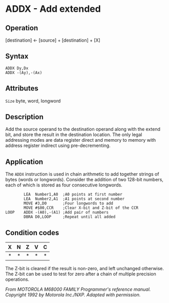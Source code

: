 # ADDX - Add extended

## Operation
[destination] ← [source] + [destination] + [X]

## Syntax
```assembly
ADDX Dy,Dx
ADDX -(Ay),-(Ax)
```

## Attributes
`Size` byte, word, longword

## Description
Add the source operand to the destination operand along with the extend bit, and store the result in the destination location. The only legal addressing modes are data register direct and memory to memory with address register indirect using pre-decrementing.

## Application
The `ADDX` instruction is used in chain arithmetic to add together strings of bytes (words or longwords). Consider the addition of two 128-bit numbers, each of which is stored as four consecutive longwords.

```assembly
        LEA  Number1,A0  ;A0 points at first number
        LEA  Number2,A1  ;A1 points at second number
        MOVE #3,D0       ;Four longwords to add
        MOVE #$00,CCR    ;Clear X-bit and Z-bit of the CCR
LOOP    ADDX -(A0),-(A1) ;Add pair of numbers
        DBRA D0,LOOP     ;Repeat until all added
```

## Condition codes
| X | N | Z | V | C |
|:-:|:-:|:-:|:-:|:-:|
|*|*|*|*|*|

The Z-bit is cleared if the result is non-zero, and left unchanged otherwise. The Z-bit can be used to test for zero after a chain of multiple precision operations.

*From MOTOROLA M68000 FAMILY Programmer's reference manual. Copyright 1992 by Motorola Inc./NXP. Adapted with permission.*